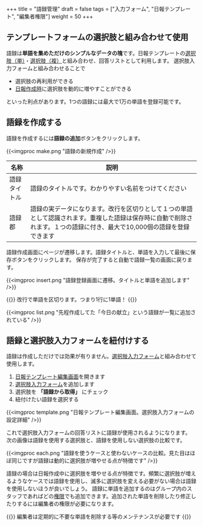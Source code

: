 +++
title = "語録管理"
draft = false
tags = ["入力フォーム", "日報テンプレート", "編集者権限"]
weight = 50
+++

## テンプレートフォームの選択肢と組み合わせて使用

語録は**単語を集めただけのシンプルなデータの塊**です。日報テンプレートの[選択肢（単）](/org/groupsetting/template/select/)・[選択肢（複）](/org/groupsetting/template/select2/)と組み合わせ、回答リストとして利用します。
選択肢入力フォームと組み合わせることで

- 選択肢の再利用ができる
- [日報作成時](/report/write/write/)に選択肢を動的に増やすことができる

といった利点があります。1つの語録には最大で1万の単語を登録可能です。

## 語録を作成する

語録を作成するには**語録の追加**ボタンをクリックします。

{{<imgproc make.png "語録の新規作成" />}}

|名称|説明|
|---|---|
|語録タイトル|語録のタイトルです。わかりやすい名前をつけてください|
|語録郡|語録の実データになります。改行を区切りとして１つの単語として認識されます。重複した語録は保存時に自動で削除されます。１つの語録に付き、最大で10,000個の語録を登録できます|


語録作成画面にページが遷移します。語録タイトルと、単語を入力して最後に保存ボタンをクリックします。
保存が完了すると自動で語録一覧の画面に戻ります。

{{<imgproc insert.png "語録登録画面に遷移。タイトルと単語を追加します" />}}

{{<alice pos="right" icon="here">}}
改行で単語を区切ります。つまり1行に1単語！
{{</alice>}}

{{<imgproc list.png "先程作成してた「今日の献立」という語録が一覧に追加されている" />}}

## 語録と選択肢入力フォームを紐付けする

語録は作成しただけでは効果が有りません。[選択肢入力フォーム](/org/groupsetting/template/select/)と組み合わせて使用します。

1. [日報テンプレート編集画面](/org/groupsetting/template/make/)を開きます
1. [選択肢入力フォーム](/org/groupsetting/template/select/)を追加します
1. 選択肢を **「語録から取得」** にチェック
1. 紐付けたい語録を選択する

{{<imgproc template.png "日報テンプレート編集画面。選択肢入力フォームの設定詳細" />}}

これで選択肢入力フォームの回答リストに語録が使用されるようになります。  
次の画像は語録を使用する選択肢と、語録を使用しない選択肢の比較です。

{{<imgproc each.png "語録を使うケースと使わないケースの比較。見た目はほぼ同じですが語録は動的に選択肢が増やせる点が特徴です" />}}

語録の場合は日報作成中に選択肢を増やせる点が特徴です。頻繁に選択肢が増えるようなケースでは語録を使用し、滅多に選択肢を変える必要がない場合は語録を使用しないほうが良いでしょう。
語録に単語を追加するのはグループ内のスタッフであればどの[権限](/org/staff/rank/)でも追加できます。追加された単語を削除したり修正したりするには編集者の権限が必要になります。

{{<alice pos="right" icon="here">}}
編集者は定期的に不要な単語を削除する等のメンテナンスが必要です
{{</alice>}}
